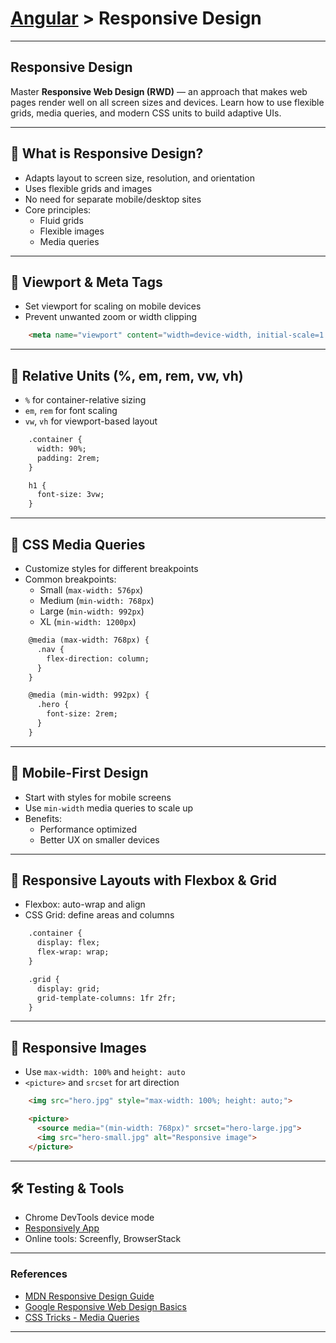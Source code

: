 # [Angular](../) > Responsive Design

---

## Responsive Design

Master **Responsive Web Design (RWD)** — an approach that makes web pages render well on all screen sizes and devices. Learn how to use flexible grids, media queries, and modern CSS units to build adaptive UIs.

---

## 🧠 What is Responsive Design?

- Adapts layout to screen size, resolution, and orientation
- Uses flexible grids and images
- No need for separate mobile/desktop sites
- Core principles:
  - Fluid grids
  - Flexible images
  - Media queries

---

## 📐 Viewport & Meta Tags

- Set viewport for scaling on mobile devices
- Prevent unwanted zoom or width clipping
````html
    <meta name="viewport" content="width=device-width, initial-scale=1.0">
````
---

## 📏 Relative Units (%, em, rem, vw, vh)

- `%` for container-relative sizing
- `em`, `rem` for font scaling
- `vw`, `vh` for viewport-based layout
````html
    .container {
      width: 90%;
      padding: 2rem;
    }

    h1 {
      font-size: 3vw;
    }
````
---

## 🧰 CSS Media Queries

- Customize styles for different breakpoints
- Common breakpoints:
  - Small (`max-width: 576px`)
  - Medium (`min-width: 768px`)
  - Large (`min-width: 992px`)
  - XL (`min-width: 1200px`)
````html
    @media (max-width: 768px) {
      .nav {
        flex-direction: column;
      }
    }

    @media (min-width: 992px) {
      .hero {
        font-size: 2rem;
      }
    }
````
---

## 📱 Mobile-First Design

- Start with styles for mobile screens
- Use `min-width` media queries to scale up
- Benefits:
  - Performance optimized
  - Better UX on smaller devices

---

## 🧩 Responsive Layouts with Flexbox & Grid

- Flexbox: auto-wrap and align
- CSS Grid: define areas and columns
````html
    .container {
      display: flex;
      flex-wrap: wrap;
    }

    .grid {
      display: grid;
      grid-template-columns: 1fr 2fr;
    }
````
---

## 🌆 Responsive Images

- Use `max-width: 100%` and `height: auto`
- `<picture>` and `srcset` for art direction
````html
    <img src="hero.jpg" style="max-width: 100%; height: auto;">

    <picture>
      <source media="(min-width: 768px)" srcset="hero-large.jpg">
      <img src="hero-small.jpg" alt="Responsive image">
    </picture>
````
---

## 🛠️ Testing & Tools

- Chrome DevTools device mode
- [Responsively App](https://responsively.app/)
- Online tools: Screenfly, BrowserStack

---

### References

- [MDN Responsive Design Guide](https://developer.mozilla.org/en-US/docs/Learn/CSS/CSS_layout/Responsive_Design)
- [Google Responsive Web Design Basics](https://web.dev/responsive-web-design-basics/)
- [CSS Tricks - Media Queries](https://css-tricks.com/snippets/css/media-queries-for-standard-devices/)

---
